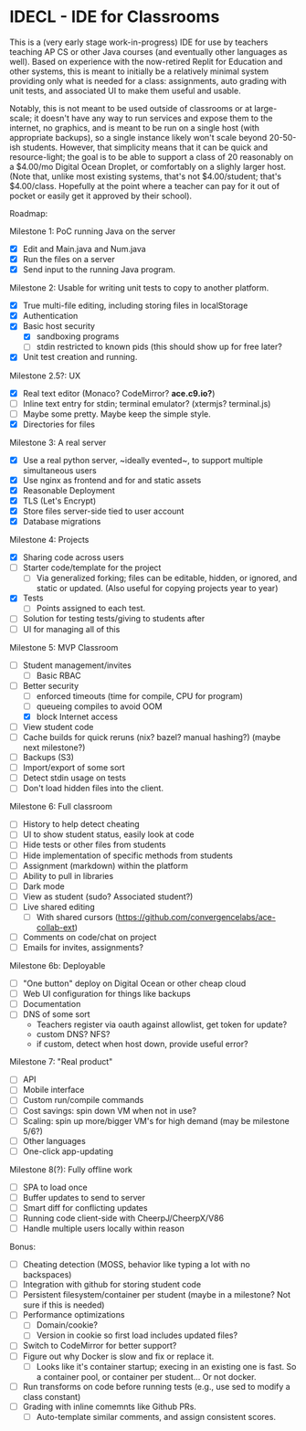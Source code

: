 IDECL - IDE for Classrooms
==========================

This is a (very early stage work-in-progress) IDE for use by teachers teaching AP CS or other Java courses (and eventually other languages as well).  Based on experience with the now-retired Replit for Education and other systems, this is meant to initially be a relatively minimal system providing only what is needed for a class: assignments, auto grading with unit tests, and associated UI to make them useful and usable.

Notably, this is not meant to be used outside of classrooms or at large-scale; it doesn't have any way to run services and expose them to the internet, no graphics, and is meant to be run on a single host (with appropriate backups), so a single instance likely won't scale beyond 20-50-ish students.  However, that simplicity means that it can be quick and resource-light; the goal is to be able to support a class of 20 reasonably on a $4.00/mo Digital Ocean Droplet, or comfortably on a slighly larger host.  (Note that, unlike most existing systems, that's not $4.00/student; that's $4.00/class.  Hopefully at the point where a teacher can pay for it out of pocket or easily get it approved by their school).

Roadmap:

Milestone 1: PoC running Java on the server
- [X] Edit and Main.java and Num.java
- [X] Run the files on a server
- [X] Send input to the running Java program.

Milestone 2: Usable for writing unit tests to copy to another platform.
- [X] True multi-file editing, including storing files in localStorage
- [X] Authentication
- [X] Basic host security
  - [X] sandboxing programs
  - [ ] stdin restricted to known pids (this should show up for free later?
- [X] Unit test creation and running.

Milestone 2.5?: UX
- [X] Real text editor (Monaco?  CodeMirror? **ace.c9.io?**)
- [ ] Inline text entry for stdin; terminal emulator? (xtermjs? terminal.js)
- [ ] Maybe some pretty.  Maybe keep the simple style.
- [X] Directories for files

Milestone 3: A real server
- [X] Use a real python server, ~ideally evented~, to support multiple simultaneous users
- [X] Use nginx as frontend and for and static assets
- [X] Reasonable Deployment
- [X] TLS (Let's Encrypt)
- [X] Store files server-side tied to user account
- [X] Database migrations

Milestone 4: Projects
- [X] Sharing code across users
- [ ] Starter code/template for the project
  - [ ] Via generalized forking; files can be editable, hidden, or ignored, and static or updated.  (Also useful for copying projects year to year)
- [X] Tests
  - [ ] Points assigned to each test.
- [ ] Solution for testing tests/giving to students after
- [ ] UI for managing all of this

Milestone 5: MVP Classroom
- [ ] Student management/invites
  - [ ] Basic RBAC
- [ ] Better security
  - [ ] enforced timeouts (time for compile, CPU for program)
  - [ ] queueing compiles to avoid OOM
  - [X] block Internet access
- [ ] View student code
- [ ] Cache builds for quick reruns (nix? bazel? manual hashing?) (maybe next milestone?)
- [ ] Backups (S3)
- [ ] Import/export of some sort
- [ ] Detect stdin usage on tests
- [ ] Don't load hidden files into the client.

Milestone 6: Full classroom
- [ ] History to help detect cheating
- [ ] UI to show student status, easily look at code
- [ ] Hide tests or other files from students
- [ ] Hide implementation of specific methods from students
- [ ] Assignment (markdown) within the platform
- [ ] Ability to pull in libraries
- [ ] Dark mode
- [ ] View as student (sudo? Associated student?)
- [ ] Live shared editing
  - [ ] With shared cursors (https://github.com/convergencelabs/ace-collab-ext)
- [ ] Comments on code/chat on project
- [ ] Emails for invites, assignments?

Milestone 6b: Deployable
- [ ] "One button" deploy on Digital Ocean or other cheap cloud
- [ ] Web UI configuration for things like backups
- [ ] Documentation
- [ ] DNS of some sort
  - Teachers register via oauth against allowlist, get token for update?
  - custom DNS? NFS?
  - if custom, detect when host down, provide useful error?

Milestone 7: "Real product"
- [ ] API
- [ ] Mobile interface
- [ ] Custom run/compile commands
- [ ] Cost savings: spin down VM when not in use?
- [ ] Scaling: spin up more/bigger VM's for high demand (may be milestone 5/6?)
- [ ] Other languages
- [ ] One-click app-updating

Milestone 8(?): Fully offline work
- [ ] SPA to load once
- [ ] Buffer updates to send to server
- [ ] Smart diff for conflicting updates
- [ ] Running code client-side with CheerpJ/CheerpX/V86
- [ ] Handle multiple users locally within reason

Bonus:
- [ ] Cheating detection (MOSS, behavior like typing a lot with no backspaces)
- [ ] Integration with github for storing student code
- [ ] Persistent filesystem/container per student (maybe in a milestone?  Not sure if this is needed)
- [ ] Performance optimizations
  - [ ] Domain/cookie?
  - [ ] Version in cookie so first load includes updated files?
- [ ] Switch to CodeMirror for better support?
- [ ] Figure out why Docker is slow and fix or replace it.
  - [ ] Looks like it's container startup; execing in an existing one is fast.  So a container pool, or container per student...  Or not docker.
- [ ] Run transforms on code before running tests (e.g., use sed to modify a class constant)
- [ ] Grading with inline comemnts like Github PRs.
  - [ ] Auto-template similar comments, and assign consistent scores.
